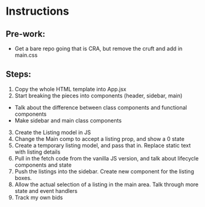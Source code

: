 # Instructions

## Pre-work:

- Get a bare repo going that is CRA, but remove the cruft and add in main.css

## Steps:

1. Copy the whole HTML template into App.jsx
2. Start breaking the pieces into components (header, sidebar, main)

- Talk about the difference between class components and functional components
- Make sidebar and main class components

3. Create the Listing model in JS
4. Change the Main comp to accept a listing prop, and show a 0 state
5. Create a temporary listing model, and pass that in. Replace static text with listing details
6. Pull in the fetch code from the vanilla JS version, and talk about lifecycle components and state
7. Push the listings into the sidebar. Create new component for the listing boxes.
8. Allow the actual selection of a listing in the main area. Talk through more state and event handlers
9. Track my own bids
